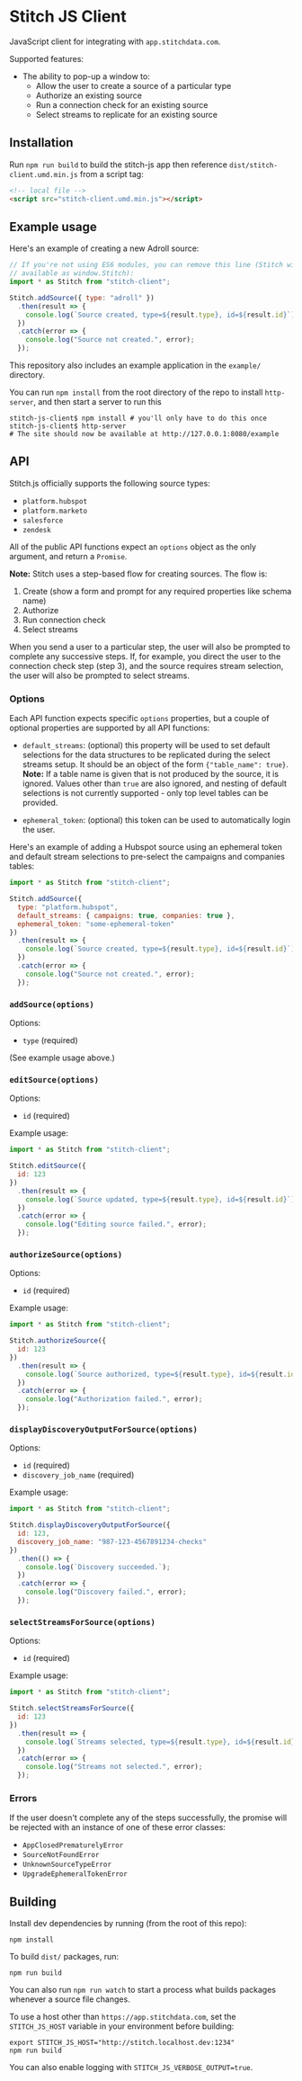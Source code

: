 # Stitch JS Client

JavaScript client for integrating with `app.stitchdata.com`.

Supported features:

* The ability to pop-up a window to:
  * Allow the user to create a source of a particular type
  * Authorize an existing source
  * Run a connection check for an existing source
  * Select streams to replicate for an existing source

## Installation

Run `npm run build` to build the stitch-js app then reference `dist/stitch-client.umd.min.js` from a script tag:

```html
<!-- local file -->
<script src="stitch-client.umd.min.js"></script>
```

## Example usage

Here's an example of creating a new Adroll source:

```javascript
// If you're not using ES6 modules, you can remove this line (Stitch will be
// available as window.Stitch):
import * as Stitch from "stitch-client";

Stitch.addSource({ type: "adroll" })
  .then(result => {
    console.log(`Source created, type=${result.type}, id=${result.id}`);
  })
  .catch(error => {
    console.log("Source not created.", error);
  });
```

This repository also includes an example application in the `example/` directory.

You can run `npm install` from the root directory of the repo to install `http-server`, and then start a server to run this

```shell
stitch-js-client$ npm install # you'll only have to do this once
stitch-js-client$ http-server
# The site should now be available at http://127.0.0.1:8080/example
```

## API

Stitch.js officially supports the following source types:

* `platform.hubspot`
* `platform.marketo`
* `salesforce`
* `zendesk`

All of the public API functions expect an `options` object as the only argument, and return a `Promise`.

**Note:** Stitch uses a step-based flow for creating sources. The flow is:

1. Create (show a form and prompt for any required properties like schema name)
2. Authorize
3. Run connection check
4. Select streams

When you send a user to a particular step, the user will also be prompted to complete any successive steps. If, for example, you direct the user to the connection check step (step 3), and the source requires stream selection, the user will also be prompted to select streams.

### Options

Each API function expects specific `options` properties, but a couple of optional properties are supported by all API functions:

* `default_streams`: (optional) this property will be used to set default selections for the data structures to be replicated during the select streams setup. It should be an object of the form `{"table_name": true}`. **Note:** If a table name is given that is not produced by the source, it is ignored. Values other than `true` are also ignored, and nesting of default selections is not currently supported - only top level tables can be provided.

* `ephemeral_token`: (optional) this token can be used to automatically login the user.

Here's an example of adding a Hubspot source using an ephemeral token and default stream selections to pre-select the campaigns and companies tables:

```javascript
import * as Stitch from "stitch-client";

Stitch.addSource({
  type: "platform.hubspot",
  default_streams: { campaigns: true, companies: true },
  ephemeral_token: "some-ephemeral-token"
})
  .then(result => {
    console.log(`Source created, type=${result.type}, id=${result.id}`);
  })
  .catch(error => {
    console.log("Source not created.", error);
  });
```

### `addSource(options)`

Options:

* `type` (required)

(See example usage above.)

### `editSource(options)`

Options:

* `id` (required)

Example usage:

```javascript
import * as Stitch from "stitch-client";

Stitch.editSource({
  id: 123
})
  .then(result => {
    console.log(`Source updated, type=${result.type}, id=${result.id}`);
  })
  .catch(error => {
    console.log("Editing source failed.", error);
  });
```

### `authorizeSource(options)`

Options:

* `id` (required)

Example usage:

```javascript
import * as Stitch from "stitch-client";

Stitch.authorizeSource({
  id: 123
})
  .then(result => {
    console.log(`Source authorized, type=${result.type}, id=${result.id}`);
  })
  .catch(error => {
    console.log("Authorization failed.", error);
  });
```

### `displayDiscoveryOutputForSource(options)`

Options:

* `id` (required)
* `discovery_job_name` (required)

Example usage:

```javascript
import * as Stitch from "stitch-client";

Stitch.displayDiscoveryOutputForSource({
  id: 123,
  discovery_job_name: "987-123-4567891234-checks"
})
  .then(() => {
    console.log(`Discovery succeeded.`);
  })
  .catch(error => {
    console.log("Discovery failed.", error);
  });
```

### `selectStreamsForSource(options)`

Options:

* `id` (required)

Example usage:

```javascript
import * as Stitch from "stitch-client";

Stitch.selectStreamsForSource({
  id: 123
})
  .then(result => {
    console.log(`Streams selected, type=${result.type}, id=${result.id}`);
  })
  .catch(error => {
    console.log("Streams not selected.", error);
  });
```

### Errors

If the user doesn't complete any of the steps successfully, the promise will be rejected with an instance of one of these error classes:

* `AppClosedPrematurelyError`
* `SourceNotFoundError`
* `UnknownSourceTypeError`
* `UpgradeEphemeralTokenError`

## Building

Install dev dependencies by running (from the root of this repo):

```
npm install
```

To build `dist/` packages, run:

```
npm run build
```

You can also run `npm run watch` to start a process what builds packages whenever a source file changes.

To use a host other than `https://app.stitchdata.com`, set the `STITCH_JS_HOST` variable in your environment before building:

```
export STITCH_JS_HOST="http://stitch.localhost.dev:1234"
npm run build
```

You can also enable logging with `STITCH_JS_VERBOSE_OUTPUT=true`.

